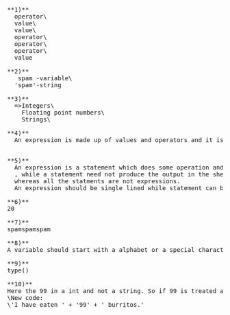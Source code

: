 <pre>
**1)**
  operator\
  value\
  value\
  operator\
  operator\
  operator\
  value

**2)**
   spam -variable\
  'spam'-string

**3)**
  =>Integers\
    Floating point numbers\
    Strings\

**4)**
  An expression is made up of values and operators and it is used to do some mathematical operation.


**5)**
  An expression is a statement which does some operation and produce output in the shell itself
  , while a statement need not produce the output in the shell and all expressions are statements
  whereas all the statments are not expressions. 
  An expression should be single lined while statement can be single lined and multilined as well.

**6)**
20

**7)**
spamspamspam

**8)**
A variable should start with a alphabet or a special character "_"

**9)**
type()

**10)**
Here the 99 in a int and not a string. So if 99 is treated as string the error can be eliminated.
\New code:
\'I have eaten ' + '99' + ' burritos.'
</pre>